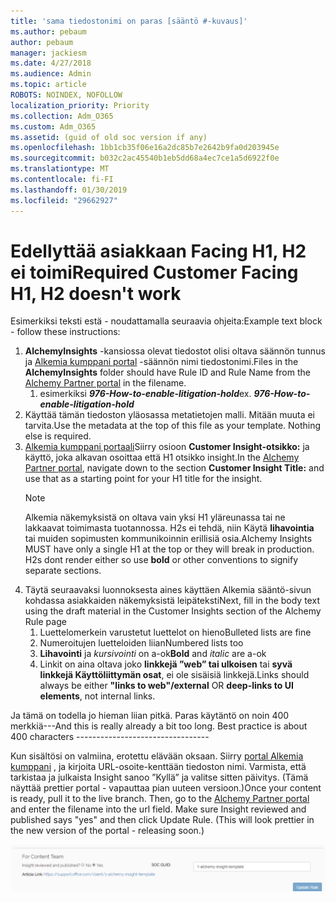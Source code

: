 ```yaml
---
title: 'sama tiedostonimi on paras [sääntö #-kuvaus]'
ms.author: pebaum
author: pebaum
manager: jackiesm
ms.date: 4/27/2018
ms.audience: Admin
ms.topic: article
ROBOTS: NOINDEX, NOFOLLOW
localization_priority: Priority
ms.collection: Adm_O365
ms.custom: Adm_O365
ms.assetid: (guid of old soc version if any)
ms.openlocfilehash: 1bb1cb35f06e16a2dc85b7e2642b9fa0d203945e
ms.sourcegitcommit: b032c2ac45540b1eb5dd68a4ec7ce1a5d6922f0e
ms.translationtype: MT
ms.contentlocale: fi-FI
ms.lasthandoff: 01/30/2019
ms.locfileid: "29662927"
---
```

# <a name="required-customer-facing-h1-h2-doesnt-work"></a><span data-ttu-id="a5d58-102">Edellyttää asiakkaan Facing H1, H2 ei toimi</span><span class="sxs-lookup"><span data-stu-id="a5d58-102">Required Customer Facing H1, H2 doesn't work</span></span>
<span data-ttu-id="a5d58-103">Esimerkiksi teksti estä - noudattamalla seuraavia ohjeita:</span><span class="sxs-lookup"><span data-stu-id="a5d58-103">Example text block - follow these instructions:</span></span>

1. <span data-ttu-id="a5d58-104">**AlchemyInsights** -kansiossa olevat tiedostot olisi oltava säännön tunnus ja [Alkemia kumppani portal](https://alchemyportal.azurewebsites.net) -säännön nimi tiedostonimi.</span><span class="sxs-lookup"><span data-stu-id="a5d58-104">Files in the **AlchemyInsights** folder should have Rule ID and Rule Name from the [Alchemy Partner portal](https://alchemyportal.azurewebsites.net) in the filename.</span></span>
    1. <span data-ttu-id="a5d58-p101">esimerkiksi ***976-How-to-enable-litigation-hold***</span><span class="sxs-lookup"><span data-stu-id="a5d58-p101">ex. ***976-How-to-enable-litigation-hold***</span></span>
1. <span data-ttu-id="a5d58-p102">Käyttää tämän tiedoston yläosassa metatietojen malli. Mitään muuta ei tarvita.</span><span class="sxs-lookup"><span data-stu-id="a5d58-p102">Use the metadata at the top of this file as your template. Nothing else is required.</span></span>
1. <span data-ttu-id="a5d58-109">[Alkemia kumppani portaali](https://alchemyportal.azurewebsites.net)Siirry osioon **Customer Insight-otsikko:** ja käyttö, joka alkavan osoittaa että H1 otsikko insight.</span><span class="sxs-lookup"><span data-stu-id="a5d58-109">In the [Alchemy Partner portal](https://alchemyportal.azurewebsites.net), navigate down to the section **Customer Insight Title:** and use that as a starting point for your H1 title for the insight.</span></span> 
    > [!NOTE]
    > <span data-ttu-id="a5d58-p103">Alkemia näkemyksistä on oltava vain yksi H1 yläreunassa tai ne lakkaavat toimimasta tuotannossa. H2s ei tehdä, niin Käytä **lihavointia** tai muiden sopimusten kommunikoinnin erillisiä osia.</span><span class="sxs-lookup"><span data-stu-id="a5d58-p103">Alchemy Insights MUST have only a single H1 at the top or they will break in production. H2s dont render either so use **bold** or other conventions to signify separate sections.</span></span>
1. <span data-ttu-id="a5d58-112">Täytä seuraavaksi luonnoksesta aines käyttäen Alkemia sääntö-sivun kohdassa asiakkaiden näkemyksistä leipäteksti</span><span class="sxs-lookup"><span data-stu-id="a5d58-112">Next, fill in the body text using the draft material in the Customer Insights section of the Alchemy Rule page</span></span>
    1. <span data-ttu-id="a5d58-113">Luettelomerkein varustetut luettelot on hieno</span><span class="sxs-lookup"><span data-stu-id="a5d58-113">Bulleted lists are fine</span></span>
    1. <span data-ttu-id="a5d58-114">Numeroitujen luetteloiden liian</span><span class="sxs-lookup"><span data-stu-id="a5d58-114">Numbered lists too</span></span>
    1. <span data-ttu-id="a5d58-115">**Lihavointi** ja *kursivointi* on a-ok</span><span class="sxs-lookup"><span data-stu-id="a5d58-115">**Bold** and *italic* are a-ok</span></span>
    1. <span data-ttu-id="a5d58-116">Linkit on aina oltava joko **linkkejä ”web” tai ulkoisen** tai **syvä linkkejä Käyttöliittymän osat**, ei ole sisäisiä linkkejä.</span><span class="sxs-lookup"><span data-stu-id="a5d58-116">Links should always be either **"links to web"/external** OR **deep-links to UI elements**, not internal links.</span></span>

<span data-ttu-id="a5d58-p104">Ja tämä on todella jo hieman liian pitkä. Paras käytäntö on noin 400 merkkiä---</span><span class="sxs-lookup"><span data-stu-id="a5d58-p104">And this is really already a bit too long. Best practice is about 400 characters ---------------------------------</span></span>

<span data-ttu-id="a5d58-p105">Kun sisältösi on valmiina, erotettu elävään oksaan. Siirry [portal Alkemia kumppani](https://alchemyportal.azurewebsites.net) , ja kirjoita URL-osoite-kenttään tiedoston nimi. Varmista, että tarkistaa ja julkaista Insight sanoo ”Kyllä” ja valitse sitten päivitys. (Tämä näyttää prettier portal - vapauttaa pian uuteen versioon.)</span><span class="sxs-lookup"><span data-stu-id="a5d58-p105">Once your content is ready, pull it to the live branch. Then, go to the [Alchemy Partner portal](https://alchemyportal.azurewebsites.net) and enter the filename into the url field. Make sure Insight reviewed and published says "yes" and then click Update Rule. (This will look prettier in the new version of the portal - releasing soon.)</span></span>

![URL-kenttä](media/for-content-team.PNG)

